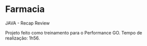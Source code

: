 # Farmacia
JAVA - Recap Review

Projeto feito como treinamento para o Performance GO.
Tempo de realização: 1h56.
